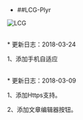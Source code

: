 
  * ##LCG-Plyr

  ![LCG](https://www.kzwr.com/kzwrfs?fid=e20ca4b872a54d76a9581c7fb672b35ag9jf.png "LCG-小超超")

<br>
  * 更新日志：2018-03-24

  1、添加手机自适应

<br>
  * 更新日志：2018-03-09

  1、添加Https支持。

  2、添加文章编辑器按钮。
